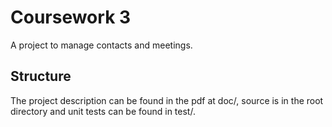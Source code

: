 # Coursework 3
A project to manage contacts and meetings.

## Structure
The project description can be found in the pdf at doc/, source is in the root directory and
unit tests can be found in test/.
